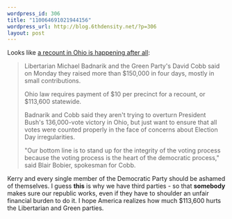 ```yaml
--- 
wordpress_id: 306
title: "110064691021944156"
wordpress_url: http://blog.6thdensity.net/?p=306
layout: post
---
```

Looks like <a href="http://www.wcpo.com/news/2004/local/11/16/recount.html">a recount in Ohio is happening after all</a>:<blockquote>Libertarian Michael Badnarik and the Green Party's David Cobb said on Monday they raised more than $150,000 in four days, mostly in small contributions. 

Ohio law requires payment of $10 per precinct for a recount, or $113,600 statewide. 

Badnarik and Cobb said they aren't trying to overturn President Bush's 136,000-vote victory in Ohio, but just want to ensure that all votes were counted properly in the face of concerns about Election Day irregularities. 

"Our bottom line is to stand up for the integrity of the voting process because the voting process is the heart of the democratic process," said Blair Bobier, spokesman for Cobb.</blockquote>Kerry and every single member of the Democratic Party should be ashamed of themselves.  I guess <b>this</b> is why we have third parties - so that <b>somebody</b> makes sure our republic works, even if they have to shoulder an unfair financial burden to do it.  I hope America realizes how much $113,600 hurts the Libertarian and Green parties.
